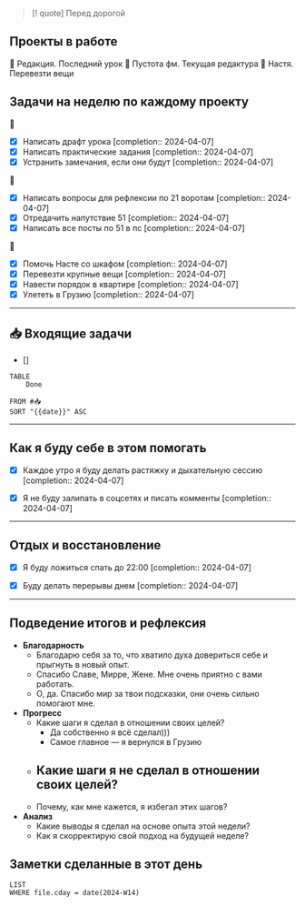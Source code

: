 > [! quote] Перед дорогой
> 
## Проекты в работе
🔴 Редакция. Последний урок
🔴 Пустота фм. Текущая редактура
🔴 Настя. Перевезти вещи

## Задачи на неделю по каждому проекту
🔴
- [x] Написать драфт урока  [completion:: 2024-04-07]
- [x] Написать практические задания  [completion:: 2024-04-07]
- [x] Устранить замечания, если они будут  [completion:: 2024-04-07]

🔴
- [x] Написать вопросы для рефлексии по 21 воротам  [completion:: 2024-04-07]
- [x] Отредачить напутствие 51  [completion:: 2024-04-07]
- [x] Написать все посты по 51 в пс  [completion:: 2024-04-07]

🔴
- [x] Помочь Насте со шкафом  [completion:: 2024-04-07]
- [x] Перевезти крупные вещи  [completion:: 2024-04-07]
- [x] Навести порядок в квартире  [completion:: 2024-04-07]
- [x] Улететь в Грузию  [completion:: 2024-04-07]
---
## 📥 Входящие задачи
- [] 



```dataview
TABLE
	Done
	
FROM #📥
SORT "{{date}}" ASC
```
---
## Как я буду себе в этом помогать
- [x] Каждое утро я буду делать растяжку и дыхательную сессию  [completion:: 2024-04-07]
- [x] Я не буду залипать в соцсетях и писать комменты  [completion:: 2024-04-07]


---
## Отдых и восстановление
- [x] Я буду ложиться спать до 22:00  [completion:: 2024-04-07]
- [x] Буду делать перерывы днем  [completion:: 2024-04-07]


---
## Подведение итогов и рефлексия
- **Благодарность**
	- Благодарю себя за то, что хватило духа довериться себе и прыгнуть в новый опыт.
	- Спасибо Славе, Мирре, Жене. Мне очень приятно с вами работать. 
	- О, да. Спасибо мир за твои подсказки, они очень сильно помогают мне.
- **Прогресс**
	- Какие шаги я сделал в отношении своих целей?
		- Да собственно я всё сделал)))
		- Самое главное — я вернулся в Грузию
	- Какие шаги я не сделал в отношении своих целей?
		- 
	- Почему, как мне кажется, я избегал этих шагов?
- **Анализ**
	- Какие выводы я сделал на основе опыта этой недели?
	- Как я скорректирую свой подход на будущей неделе?


## Заметки сделанные в этот день
```dataview
LIST
WHERE file.cday = date(2024-W14)
```
